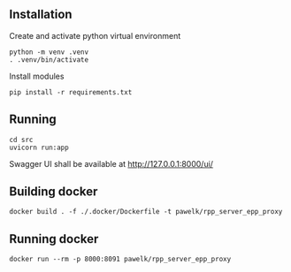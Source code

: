 ## Installation

Create and activate python virtual environment
```
python -m venv .venv
. .venv/bin/activate
```

Install modules
```
pip install -r requirements.txt 
```

## Running
```
cd src
uvicorn run:app
```

Swagger UI shall be available at http://127.0.0.1:8000/ui/

## Building docker
```
docker build . -f ./.docker/Dockerfile -t pawelk/rpp_server_epp_proxy
```

## Running docker
```
docker run --rm -p 8000:8091 pawelk/rpp_server_epp_proxy
```